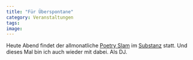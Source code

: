 ```yaml
---
title: "Für Überspontane"
category: Veranstaltungen
tags: 
image: 
---
```


Heute Abend findet der allmonatliche [Poetry Slam](http://www.planetslam.de/lineup.php) im [Substanz](http://www.substanz-club.de) statt. Und dieses Mal bin ich auch wieder mit dabei. Als DJ.